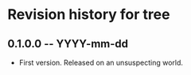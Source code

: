# Revision history for tree

## 0.1.0.0 -- YYYY-mm-dd

* First version. Released on an unsuspecting world.
